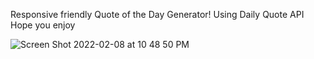 Responsive friendly Quote of the Day Generator!
Using Daily Quote API
Hope you enjoy 


![Screen Shot 2022-02-08 at 10 48 50 PM](https://user-images.githubusercontent.com/81345880/153136866-7c2f4096-35b1-41a4-9d90-9ff85164739d.png)
